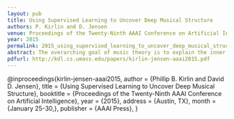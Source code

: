 ```yaml
---
layout: pub
title: Using Supervised Learning to Uncover Deep Musical Structure
authors: P. Kirlin and D. Jensen
venue: Proceedings of the Twenty-Ninth AAAI Conference on Artificial Intelligence
year: 2015
permalink: 2015_using_supervised_learning_to_uncover_deep_musical_structure.html
abstract: The overarching goal of music theory is to explain the inner workings of a musical composition by examining the structure of the composition. Schenkerian music theory supposes that Western tonal compositions can be viewed as hierarchies of musical objects. The process of Schenkerian analysis reveals this hierarchy by identifying connections between notes or chords of a composition that illustrate both the small- and large-scale construction of the music. We present a new probabilistic model of this variety of music analysis, details of how the parameters of the model can be learned from a corpus, an algorithm for deriving the most probable analysis for a given piece of music, and both quantitative and human-based evaluations of the algorithm’s performance. This represents the first large-scale data-driven computational approach to hierarchical music analysis.
pdfurl: http://kdl.cs.umass.edu/papers/kirlin-jensen-aaai2015.pdf
---
```


@inproceedings{kirlin-jensen-aaai2015,
  author    = {Phillip B. Kirlin and David D. Jensen},
  title     = {Using Supervised Learning to Uncover Deep Musical Structure},
  booktitle = {Proceedings of the Twenty-Ninth AAAI Conference on Artificial Intelligence},
  year      = {2015},
  address   = {Austin, TX},
  month     = {January 25-30,},
  publisher = {AAAI Press},
}
